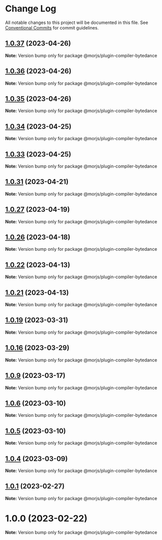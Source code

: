 # Change Log

All notable changes to this project will be documented in this file.
See [Conventional Commits](https://conventionalcommits.org) for commit guidelines.

## [1.0.37](https://github.com/eleme/morjs/compare/v1.0.36...v1.0.37) (2023-04-26)

**Note:** Version bump only for package @morjs/plugin-compiler-bytedance





## [1.0.36](https://github.com/eleme/morjs/compare/v1.0.35...v1.0.36) (2023-04-26)

**Note:** Version bump only for package @morjs/plugin-compiler-bytedance





## [1.0.35](https://github.com/eleme/morjs/compare/v1.0.34...v1.0.35) (2023-04-26)

**Note:** Version bump only for package @morjs/plugin-compiler-bytedance





## [1.0.34](https://github.com/eleme/morjs/compare/v1.0.33...v1.0.34) (2023-04-25)

**Note:** Version bump only for package @morjs/plugin-compiler-bytedance





## [1.0.33](https://github.com/eleme/morjs/compare/v1.0.32...v1.0.33) (2023-04-25)

**Note:** Version bump only for package @morjs/plugin-compiler-bytedance





## [1.0.31](https://github.com/eleme/morjs/compare/v1.0.30...v1.0.31) (2023-04-21)

**Note:** Version bump only for package @morjs/plugin-compiler-bytedance





## [1.0.27](https://github.com/eleme/morjs/compare/v1.0.26...v1.0.27) (2023-04-19)

**Note:** Version bump only for package @morjs/plugin-compiler-bytedance





## [1.0.26](https://github.com/eleme/morjs/compare/v1.0.25...v1.0.26) (2023-04-18)

**Note:** Version bump only for package @morjs/plugin-compiler-bytedance





## [1.0.22](https://github.com/eleme/morjs/compare/v1.0.21...v1.0.22) (2023-04-13)

**Note:** Version bump only for package @morjs/plugin-compiler-bytedance





## [1.0.21](https://github.com/eleme/morjs/compare/v1.0.20...v1.0.21) (2023-04-13)

**Note:** Version bump only for package @morjs/plugin-compiler-bytedance





## [1.0.19](https://github.com/eleme/morjs/compare/v1.0.18...v1.0.19) (2023-03-31)

**Note:** Version bump only for package @morjs/plugin-compiler-bytedance





## [1.0.16](https://github.com/eleme/morjs/compare/v1.0.15...v1.0.16) (2023-03-29)

**Note:** Version bump only for package @morjs/plugin-compiler-bytedance





## [1.0.9](https://github.com/eleme/morjs/compare/v1.0.8...v1.0.9) (2023-03-17)

**Note:** Version bump only for package @morjs/plugin-compiler-bytedance





## [1.0.6](https://github.com/eleme/morjs/compare/v1.0.5...v1.0.6) (2023-03-10)

**Note:** Version bump only for package @morjs/plugin-compiler-bytedance





## [1.0.5](https://github.com/eleme/morjs/compare/v1.0.4...v1.0.5) (2023-03-10)

**Note:** Version bump only for package @morjs/plugin-compiler-bytedance





## [1.0.4](https://github.com/eleme/morjs/compare/v1.0.3...v1.0.4) (2023-03-09)

**Note:** Version bump only for package @morjs/plugin-compiler-bytedance





## [1.0.1](https://github.com/eleme/morjs/compare/v1.0.0...v1.0.1) (2023-02-27)

**Note:** Version bump only for package @morjs/plugin-compiler-bytedance





# 1.0.0 (2023-02-22)

**Note:** Version bump only for package @morjs/plugin-compiler-bytedance

